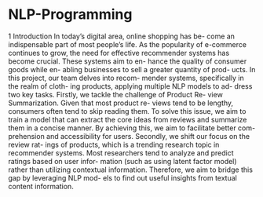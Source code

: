 # NLP-Programming

1 Introduction
In today’s digital area, online shopping has be- come an indispensable part of most people’s life. As the popularity of e-commerce continues to grow, the need for effective recommender systems has become crucial. These systems aim to en- hance the quality of consumer goods while en- abling businesses to sell a greater quantity of prod- ucts. In this project, our team delves into recom- mender systems, specifically in the realm of cloth- ing products, applying multiple NLP models to ad- dress two key tasks.
Firstly, we tackle the challenge of Product Re- view Summarization. Given that most product re- views tend to be lengthy, consumers often tend to skip reading them. To solve this issue, we aim to train a model that can extract the core ideas from reviews and summarize them in a concise manner. By achieving this, we aim to facilitate better com- prehension and accessibility for users.
Secondly, we shift our focus on the review rat- ings of products, which is a trending research topic in recommender systems. Most researchers tend to analyze and predict ratings based on user infor- mation (such as using latent factor model) rather than utilizing contextual information. Therefore, we aim to bridge this gap by leveraging NLP mod- els to find out useful insights from textual content information.
